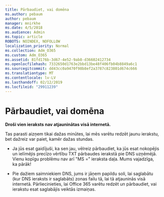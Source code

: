 ```yaml
---
title: Pārbaudiet, vai domēna
ms.author: pebaum
author: pebaum
manager: mnirkhe
ms.date: 4/5/2018
ms.audience: Admin
ms.topic: article
ROBOTS: NOINDEX, NOFOLLOW
localization_priority: Normal
ms.collection: Adm_O365
ms.custom: Adm_O365
ms.assetid: 81fd176b-3d67-4e52-9ab8-d36602412734
ms.openlocfilehash: 7332650d1763e2bbd13be48f406fb04b8849a6c1
ms.sourcegitcommit: dd43cc0a9470f98b8ef2a3787c823801d674c666
ms.translationtype: MT
ms.contentlocale: lv-LV
ms.lasthandoff: 02/12/2019
ms.locfileid: "29911239"
---
```

# <a name="verify-your-domain"></a>Pārbaudiet, vai domēna

 **Droši vien ieraksts nav atjauninātas visā internetā.**
  
Tas parasti aizņem tikai dažas minūtes, lai mēs varētu redzēt jaunu ierakstu, bet dažreiz var paiet, kamēr dažas stundas. 
  
- Ja jūs esat gaidījuši, ka sen jau, vēlreiz pārbaudiet, ka jūs esat nokopējis un ielīmējis precīzo vērtību TXT pārbaudes ierakstā pie DNS uzņēmējā. Vienu kopīgu problēmu nav arī "MS =" ieraksta daļa. Mums vajadzīga, ka pārāk!
    
- Pie dažiem saimniekiem DNS, jums ir jāņem papildu soli, lai saglabātu (kur DNS ieraksts ir saglabāts) zonas failu tā, lai tā atjauninās visā internetā. Pārliecinieties, lai Office 365 varētu redzēt un pārbaudiet, vai ierakstu esat saglabājis veiktās izmaiņas.
    

